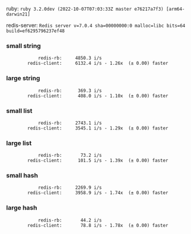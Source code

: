 ruby: `ruby 3.2.0dev (2022-10-07T07:03:33Z master e76217a7f3) [arm64-darwin21]`

redis-server: `Redis server v=7.0.4 sha=00000000:0 malloc=libc bits=64 build=ef6295796237ef48`


### small string

```
            redis-rb:     4850.3 i/s
        redis-client:     6132.4 i/s - 1.26x  (± 0.00) faster

```

### large string

```
            redis-rb:      369.3 i/s
        redis-client:      408.0 i/s - 1.10x  (± 0.00) faster

```

### small list

```
            redis-rb:     2743.1 i/s
        redis-client:     3545.1 i/s - 1.29x  (± 0.00) faster

```

### large list

```
            redis-rb:       73.2 i/s
        redis-client:      101.5 i/s - 1.39x  (± 0.00) faster

```

### small hash

```
            redis-rb:     2269.9 i/s
        redis-client:     3958.9 i/s - 1.74x  (± 0.00) faster

```

### large hash

```
            redis-rb:       44.2 i/s
        redis-client:       78.8 i/s - 1.78x  (± 0.00) faster

```

